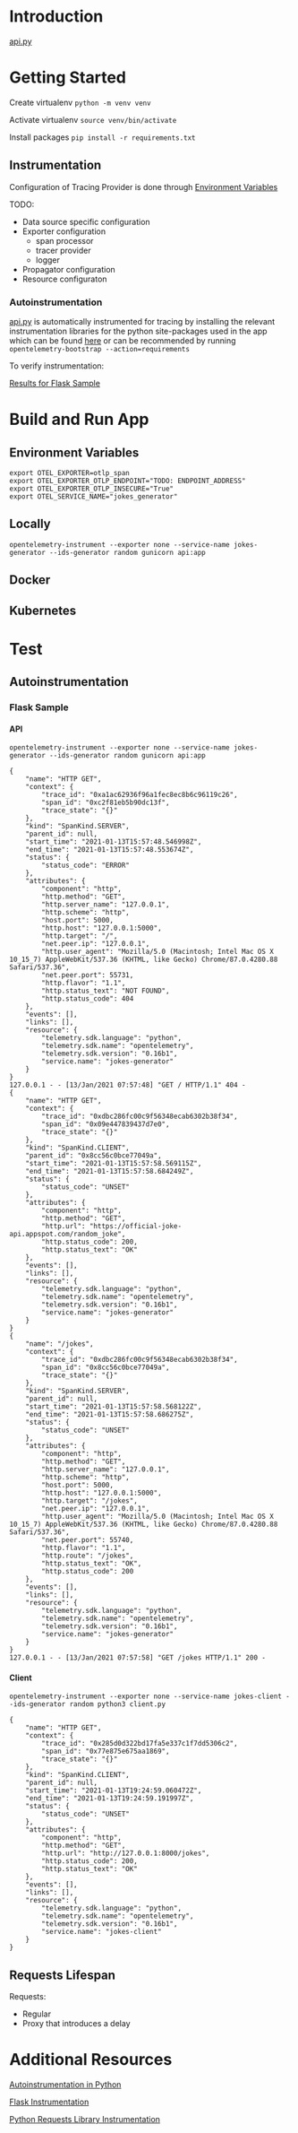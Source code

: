 # Introduction 

[api.py](./api.py)

# Getting Started

Create virtualenv `python -m venv venv`

Activate virtualenv `source venv/bin/activate`

Install packages `pip install -r requirements.txt`

## Instrumentation 

Configuration of Tracing Provider is done through [Environment Variables](#environment-variables)

TODO: 
* Data source specific configuration
* Exporter configuration
    * span processor 
    * tracer provider 
    * logger 
* Propagator configuration
* Resource configuraton


### Autoinstrumentation

[api.py](./api.py) is automatically instrumented for tracing by installing the relevant instrumentation libraries for the python site-packages used in the app which can be found [here](https://opentelemetry-python.readthedocs.io/en/stable/index.html#instrumentations) or can be recommended by running `opentelemetry-bootstrap --action=requirements`



To verify instrumentation: 

[Results for Flask Sample](#flask-sample)

# Build and Run App 

## Environment Variables

```
export OTEL_EXPORTER=otlp_span
export OTEL_EXPORTER_OTLP_ENDPOINT="TODO: ENDPOINT_ADDRESS"
export OTEL_EXPORTER_OTLP_INSECURE="True"
export OTEL_SERVICE_NAME="jokes_generator"
```
## Locally 

`opentelemetry-instrument --exporter none --service-name jokes-generator --ids-generator random gunicorn api:app`


## Docker 

## Kubernetes 

# Test


## Autoinstrumentation 

### Flask Sample 

#### API 

`opentelemetry-instrument --exporter none --service-name jokes-generator --ids-generator random gunicorn api:app`

```
{
    "name": "HTTP GET",
    "context": {
        "trace_id": "0xa1ac62936f96a1fec8ec8b6c96119c26",
        "span_id": "0xc2f81eb5b90dc13f",
        "trace_state": "{}"
    },
    "kind": "SpanKind.SERVER",
    "parent_id": null,
    "start_time": "2021-01-13T15:57:48.546998Z",
    "end_time": "2021-01-13T15:57:48.553674Z",
    "status": {
        "status_code": "ERROR"
    },
    "attributes": {
        "component": "http",
        "http.method": "GET",
        "http.server_name": "127.0.0.1",
        "http.scheme": "http",
        "host.port": 5000,
        "http.host": "127.0.0.1:5000",
        "http.target": "/",
        "net.peer.ip": "127.0.0.1",
        "http.user_agent": "Mozilla/5.0 (Macintosh; Intel Mac OS X 10_15_7) AppleWebKit/537.36 (KHTML, like Gecko) Chrome/87.0.4280.88 Safari/537.36",
        "net.peer.port": 55731,
        "http.flavor": "1.1",
        "http.status_text": "NOT FOUND",
        "http.status_code": 404
    },
    "events": [],
    "links": [],
    "resource": {
        "telemetry.sdk.language": "python",
        "telemetry.sdk.name": "opentelemetry",
        "telemetry.sdk.version": "0.16b1",
        "service.name": "jokes-generator"
    }
}
127.0.0.1 - - [13/Jan/2021 07:57:48] "GET / HTTP/1.1" 404 -
{
    "name": "HTTP GET",
    "context": {
        "trace_id": "0xdbc286fc00c9f56348ecab6302b38f34",
        "span_id": "0x09e447839437d7e0",
        "trace_state": "{}"
    },
    "kind": "SpanKind.CLIENT",
    "parent_id": "0x8cc56c0bce77049a",
    "start_time": "2021-01-13T15:57:58.569115Z",
    "end_time": "2021-01-13T15:57:58.684249Z",
    "status": {
        "status_code": "UNSET"
    },
    "attributes": {
        "component": "http",
        "http.method": "GET",
        "http.url": "https://official-joke-api.appspot.com/random_joke",
        "http.status_code": 200,
        "http.status_text": "OK"
    },
    "events": [],
    "links": [],
    "resource": {
        "telemetry.sdk.language": "python",
        "telemetry.sdk.name": "opentelemetry",
        "telemetry.sdk.version": "0.16b1",
        "service.name": "jokes-generator"
    }
}
{
    "name": "/jokes",
    "context": {
        "trace_id": "0xdbc286fc00c9f56348ecab6302b38f34",
        "span_id": "0x8cc56c0bce77049a",
        "trace_state": "{}"
    },
    "kind": "SpanKind.SERVER",
    "parent_id": null,
    "start_time": "2021-01-13T15:57:58.568122Z",
    "end_time": "2021-01-13T15:57:58.686275Z",
    "status": {
        "status_code": "UNSET"
    },
    "attributes": {
        "component": "http",
        "http.method": "GET",
        "http.server_name": "127.0.0.1",
        "http.scheme": "http",
        "host.port": 5000,
        "http.host": "127.0.0.1:5000",
        "http.target": "/jokes",
        "net.peer.ip": "127.0.0.1",
        "http.user_agent": "Mozilla/5.0 (Macintosh; Intel Mac OS X 10_15_7) AppleWebKit/537.36 (KHTML, like Gecko) Chrome/87.0.4280.88 Safari/537.36",
        "net.peer.port": 55740,
        "http.flavor": "1.1",
        "http.route": "/jokes",
        "http.status_text": "OK",
        "http.status_code": 200
    },
    "events": [],
    "links": [],
    "resource": {
        "telemetry.sdk.language": "python",
        "telemetry.sdk.name": "opentelemetry",
        "telemetry.sdk.version": "0.16b1",
        "service.name": "jokes-generator"
    }
}
127.0.0.1 - - [13/Jan/2021 07:57:58] "GET /jokes HTTP/1.1" 200 -
```


#### Client 

`opentelemetry-instrument --exporter none --service-name jokes-client --ids-generator random python3 client.py`

```
{
    "name": "HTTP GET",
    "context": {
        "trace_id": "0x285d0d322bd17fa5e337c1f7dd5306c2",
        "span_id": "0x77e875e675aa1869",
        "trace_state": "{}"
    },
    "kind": "SpanKind.CLIENT",
    "parent_id": null,
    "start_time": "2021-01-13T19:24:59.060472Z",
    "end_time": "2021-01-13T19:24:59.191997Z",
    "status": {
        "status_code": "UNSET"
    },
    "attributes": {
        "component": "http",
        "http.method": "GET",
        "http.url": "http://127.0.0.1:8000/jokes",
        "http.status_code": 200,
        "http.status_text": "OK"
    },
    "events": [],
    "links": [],
    "resource": {
        "telemetry.sdk.language": "python",
        "telemetry.sdk.name": "opentelemetry",
        "telemetry.sdk.version": "0.16b1",
        "service.name": "jokes-client"
    }
}
```

## Requests Lifespan 

Requests: 
- Regular
- Proxy that introduces a delay 


# Additional Resources 

[Autoinstrumentation in Python](https://opentelemetry-python.readthedocs.io/en/stable/examples/auto-instrumentation/README.html)

[Flask Instrumentation](https://opentelemetry-python.readthedocs.io/en/stable/instrumentation/flask/flask.html)

[Python Requests Library Instrumentation](https://opentelemetry-python.readthedocs.io/en/stable/instrumentation/requests/requests.html)
